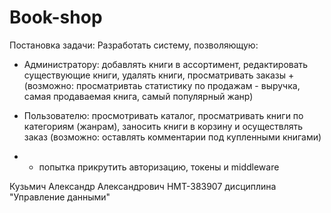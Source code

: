 # Book-shop

Постановка задачи: Разработать систему, позволяющую:
* Администратору: добавлять книги в ассортимент, редактировать существующие книги, удалять книги, просматривать заказы + (возможно: просматривтаь статистику по продажам - выручка, самая продаваемая книга, самый популярный жанр)
* Пользователю: просмотривать каталог, просматривать книги по категориям (жанрам), заносить книги в корзину и осуществлять заказ (возможно: оставлять комментарии под купленными книгами) 

* + попытка прикрутить авторизацию, токены и middleware 

Кузьмич Александр Александрович НМТ-383907 дисциплина "Управление данными"

